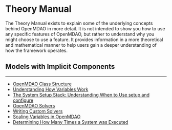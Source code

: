 # Theory Manual

The Theory Manual exists to explain some of the underlying concepts behind OpenMDAO in more detail. It is not intended to show you how to use any specific features of OpenMDAO, but rather to understand why you might choose to use a feature. It provides information in a more theoretical and mathematical manner to help users gain a deeper understanding of how the framework operates.


## Models with Implicit Components
---
- [OpenMDAO Class Structure](class_structure.ipynb)
- [Understanding How Variables Work](implicit_transformation_of_vars.ipynb)
- [The System Setup Stack: Understanding When to Use setup and configure]()
- [OpenMDAO Solvers]()
- [Writing Custom Solvers]()
- [Scaling Variables in OpenMDAO]()
- [Determining How Many Times a System was Executed]()